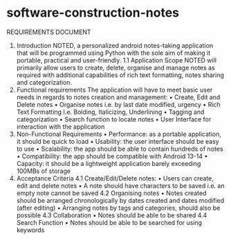 # software-construction-notes
REQUIREMENTS DOCUMENT
1. Introduction
NOTED, a personalized android notes-taking application that will be programmed using Python with the sole aim of making it portable, practical and user-friendly.
1.1	Application Scope
 NOTED will primarily allow users to create, delete, organise and manage notes as required with additional capabilities of rich text formatting, notes sharing and categorization.  
2. Functional requirements
The application will have to meet basic user needs in regards to notes creation and management:
•	Create, Edit and Delete notes
•	Organise notes i.e. by last date modified, urgency
•	Rich Text Formatting I.e. Bolding, Italicizing, Underlining
•	Tagging and categorization
•	Search function to locate notes
•	User Interface for interaction with the application
3. Non-Functional Requirements
•	Performance: as a portable application, it should be quick to load
•	Usability: the user interface should be easy to use 
•	Scalability: the app should be able to contain hundreds of notes 
•	Compatibility: the app should be compatible with Android 13-14
•	Capacity: it should be a lightweight application barely exceeding 100MBs of  storage 
4. Acceptance Criteria
4.1 Create/Edit/Delete notes:
•	Users can create, edit and delete notes
•	A note should have characters to be saved i.e. an empty note cannot be saved
4.2 Organising notes
•	Notes created should be arranged chronologically by dates created and dates modified (after editing)
•	Arranging notes by tags and categories, should also be possible
4.3 Collaboration
•	Notes should be able to be shared
4.4 Search Function
•	Notes should be able to be searched for using keywords


	



